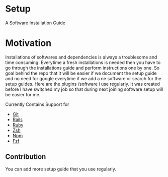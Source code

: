# Setup

A Software Installation Guide

# Motivation

Installations of softwares and dependencies is always a troublesome and time consuming. Everytime a fresh installations is needed then you have to go through the installations guide and perform instructions one by one. So goal behind the repo that it will be easier if we document the setup guide and no need for google everytime if we add a ne software or search for the setup guides. Here are the plugins /software i use regularly. It was created before I have switched my job so that during next joining software setup will be easier for me. 



Currently Contains Support for 
- [Git](https://github.com/junipdewan/Setup/blob/master/git.md) 
- [Rails](https://github.com/junipdewan/Setup/blob/master/Rails.md) 
- [Ruby](https://github.com/junipdewan/Setup/blob/master/Ruby.md) 
- [Zsh](https://github.com/junipdewan/Setup/blob/master/zsh_setup.md)
- [Npm](https://github.com/junipdewan/Setup/blob/master/npm.md)
- [Fzf](https://github.com/junipdewan/Setup/blob/master/fzf_setup.md)


## Contribution 

 You can add more setup guide that you use regularly.




